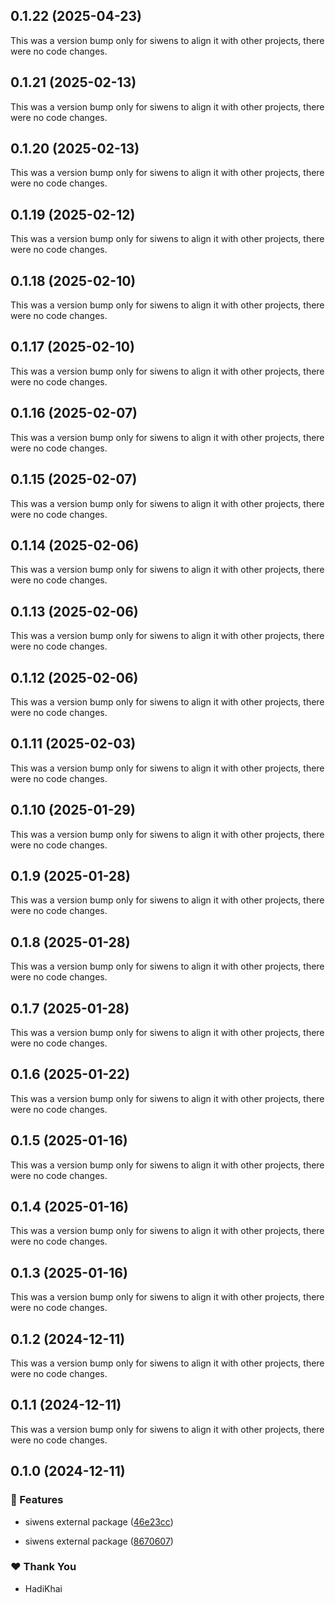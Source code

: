 ## 0.1.22 (2025-04-23)

This was a version bump only for siwens to align it with other projects, there were no code changes.

## 0.1.21 (2025-02-13)

This was a version bump only for siwens to align it with other projects, there were no code changes.

## 0.1.20 (2025-02-13)

This was a version bump only for siwens to align it with other projects, there were no code changes.

## 0.1.19 (2025-02-12)

This was a version bump only for siwens to align it with other projects, there were no code changes.

## 0.1.18 (2025-02-10)

This was a version bump only for siwens to align it with other projects, there were no code changes.

## 0.1.17 (2025-02-10)

This was a version bump only for siwens to align it with other projects, there were no code changes.

## 0.1.16 (2025-02-07)

This was a version bump only for siwens to align it with other projects, there were no code changes.

## 0.1.15 (2025-02-07)

This was a version bump only for siwens to align it with other projects, there were no code changes.

## 0.1.14 (2025-02-06)

This was a version bump only for siwens to align it with other projects, there were no code changes.

## 0.1.13 (2025-02-06)

This was a version bump only for siwens to align it with other projects, there were no code changes.

## 0.1.12 (2025-02-06)

This was a version bump only for siwens to align it with other projects, there were no code changes.

## 0.1.11 (2025-02-03)

This was a version bump only for siwens to align it with other projects, there were no code changes.

## 0.1.10 (2025-01-29)

This was a version bump only for siwens to align it with other projects, there were no code changes.

## 0.1.9 (2025-01-28)

This was a version bump only for siwens to align it with other projects, there were no code changes.

## 0.1.8 (2025-01-28)

This was a version bump only for siwens to align it with other projects, there were no code changes.

## 0.1.7 (2025-01-28)

This was a version bump only for siwens to align it with other projects, there were no code changes.

## 0.1.6 (2025-01-22)

This was a version bump only for siwens to align it with other projects, there were no code changes.

## 0.1.5 (2025-01-16)

This was a version bump only for siwens to align it with other projects, there were no code changes.

## 0.1.4 (2025-01-16)

This was a version bump only for siwens to align it with other projects, there were no code changes.

## 0.1.3 (2025-01-16)

This was a version bump only for siwens to align it with other projects, there were no code changes.

## 0.1.2 (2024-12-11)

This was a version bump only for siwens to align it with other projects, there were no code changes.

## 0.1.1 (2024-12-11)

This was a version bump only for siwens to align it with other projects, there were no code changes.

## 0.1.0 (2024-12-11)


### 🚀 Features

- siwens external package ([46e23cc](https://github.com/JustaName-id/JustaName-sdk/commit/46e23cc))

- siwens external package ([8670607](https://github.com/JustaName-id/JustaName-sdk/commit/8670607))


### ❤️  Thank You

- HadiKhai